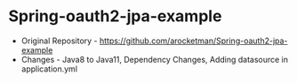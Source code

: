 # Spring-oauth2-jpa-example
- Original Repository - https://github.com/arocketman/Spring-oauth2-jpa-example
- Changes - Java8 to Java11, Dependency Changes, Adding datasource in application.yml